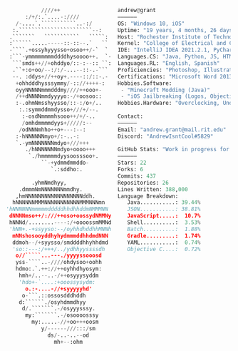 ```python
           ////++                  andrew@grant
      :/+/:.`....-:////            ——————
   /-....`.```````````..-:/        OS: "Windows 10, iOS"
  :.```````````````````````--:     Uptime: "19 years, 4 months, 26 days"
 .```````   ```````````   `````:   Host: "Rochester Institute of Technology (RIT)"
 :``````.....-----::-::--.`   ``   Kernel: "College of Electrical and Computer Engineering Technology"
 -````.+ossyhyyysso+osoo++/-`  `   IDE: "IntelliJ IDEA 2021.2.1, PyCharm 2020.2, Brackets 1.14.2"
 :```-ymmmmmmmmddddhysoooo++.  `-  Languages.CS: "Java, Python, JS, HTML, CSS"
  ```smds++//+ohddyo/::-:--:: ``:  Languages.RL: "English, Spanish"
  .``+:o+oo/--:/:/-...--::-.-```   Proficiencies: "Photoshop, Illustrator, Word, Excel"
  --. :ddys+//++oy+.----::/::-.-   Certifications: "Microsoft Word 2013, WISE Financial Literacy"
   +ohhdddhysssymmy/-:://++++-:    Hobbies.Software:
   oyyNNNNNmmmdddmy////++ooo+-      - "Minecraft Modding (Java)"
   /++dNNNNmmdyyyyo:-/+oosoo::      - "iOS Jailbreaking (Logos, Objective-C)"
   :-.ohmNmsshyysso/::-:/o+/..     Hobbies.Hardware: "Overclocking, Undervolting"
    :.:symmddmmdysso+///+/--.      
     :-osdNmmmmhsooo++/+/-..       Contact:
     /omhdmmmmdyys+/////:--        ——————
    /odNNNmhho++o+---:--:          Email: "andrew.grant@mail.rit.edu"
   :-hNNNNNNmyo+/:-..-:            Discord: "AndrewIsntCool#5829"
   `.-ymNNNNNNNmdyo+///+++         
      ./hNNNNNNNmdyo+oooo+++       GitHub Stats: "Work in progress for now, will be fully automated later"
       `./hmmmmmdyysoosssoo+.      ——————
           ``-+ydmmdmmddo-         Stars: 22
              `.:sddho:.           Forks: 6
                                   Commits: 437
        .yhmNmdhyy,                Repositories: 26
    .dmmmNmNNNNNNNmmdhy.           Lines Written: 388,000
   ,hmNNNNNNNNNNNNNNNNNNddh.       Language Breakdown:
  hNNNNNNMMMNNNNNNNNNNNMMMNNNmn       Java...........: 39.44%
'hNNNNNNmmmmmdddddhhdhhddmNMMMNN      JSON...........: 38.81%
 dNNNNmso++/:///++oso+oossydNMMNy     JavaScript.....:  10.7%
 hNNNd/........----:/+oooossmMMNd     Shell..........:  3.53%
 'hNN+.-+ssyyso:--/oyhhdhddhhMNNh     Batch..........:  1.88%
  mNNshosooyddhyhydmmmddhhdmdNNN      Gradle.........:  1.74%
  ddmoh--/+syysso/smddddhhyhhdmd      YAML...........:  0.74%
  'so::---:/+++/../ydhhyyssssdh       Objective C....:  0.72%
   o//`````...---./yyyyssooosd     
   yss-````..-////ohdysoo+oohh     
   hdmo:.`.++://++oyhhdhyosym:     
    hmh+/..--..-/++osyyysyddm      
    'hdo+-`....:+ooossysydm:       
      o.:-....-//+syyyyyhd'        
     o-```.::ossosdddhddh          
    d:``````./osyhdmmdhyy          
     d/.```````.-/osyyysssy.       
      my:```````.-/osoooosssy      
        my:.....-//+oo+++oosm      
           y/------///:::/sm       
             ds/-..-..--od         
               mh+--:ohm           
```
